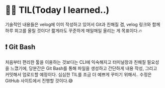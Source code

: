 # 👩‍💻 TIL(Today I learned..)
기술적인 내용들은 velog에 이미 작성하고 있어서 Git과 친해질 겸, velog 링크와 함께 하루 회고를 올릴 것이다!
짧게라도 꾸준하게 매일매일 올리는 게 목표이다.🔥

## ❗ Git Bash
처음부터 편리한 툴을 이용하는 것보다는 CLI에 익숙해지고 터미널창과 친해질 필요성을 느꼈기에, 당분간은 Git Bash를 통해 파일을 생성하고 간단하게 내용 작성, 그리고 커밋해서 업로드할 예정이다.
심심한 TIL를 조금 더 예쁘게 꾸미기 위해서.. 수정은 GitHub 사이트에서 진행할 것이다.😅
